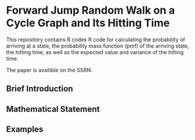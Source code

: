 # Forward Jump Random Walk on a Cycle Graph and Its Hitting Time
This repository contains R codes R code for calculating the probability of arriving at a state, the probability mass function (pmf) of the arriving state, the hitting time, as well as the expected value and variance of the hitting time. 

The paper is availible on the SSRN: 


## Brief Introduction

## Mathematical Statement

## Examples
